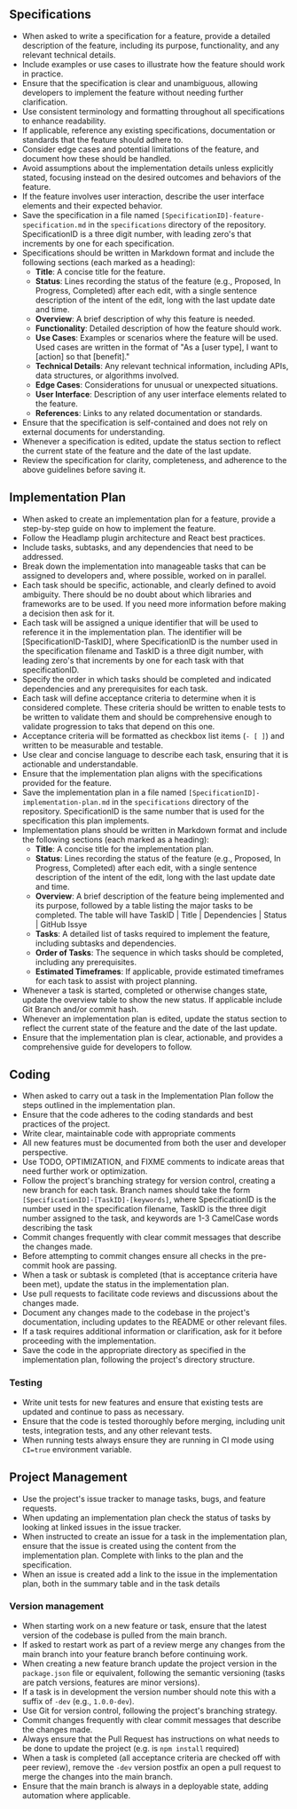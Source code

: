 ## Specifications

- When asked to write a specification for a feature, provide a detailed description of the feature, including its purpose, functionality, and any relevant technical details.
- Include examples or use cases to illustrate how the feature should work in practice.
- Ensure that the specification is clear and unambiguous, allowing developers to implement the feature without needing further clarification.
- Use consistent terminology and formatting throughout all specifications to enhance readability.
- If applicable, reference any existing specifications, documentation or standards that the feature should adhere to.
- Consider edge cases and potential limitations of the feature, and document how these should be handled.
- Avoid assumptions about the implementation details unless explicitly stated, focusing instead on the desired outcomes and behaviors of the feature.
- If the feature involves user interaction, describe the user interface elements and their expected behavior.
- Save the specification in a file named `[SpecificationID]-feature-specification.md` in the `specifications` directory of the repository. SpecificationID is a three digit number, with leading zero's that increments by one for each specification.
- Specifications should be written in Markdown format and include the following sections (each marked as a heading):
  - **Title**: A concise title for the feature.
  - **Status**: Lines recording the status of the feature (e.g., Proposed, In Progress, Completed) after each edit, with a single sentence description of the intent of the edit, long with the last update date and time.
  - **Overview**: A brief description of why this feature is needed.
  - **Functionality**: Detailed description of how the feature should work.
  - **Use Cases**: Examples or scenarios where the feature will be used. Used cases are written in the format of "As a [user type], I want to [action] so that [benefit]."
  - **Technical Details**: Any relevant technical information, including APIs, data structures, or algorithms involved.
  - **Edge Cases**: Considerations for unusual or unexpected situations.
  - **User Interface**: Description of any user interface elements related to the feature.
  - **References**: Links to any related documentation or standards.
- Ensure that the specification is self-contained and does not rely on external documents for understanding.
- Whenever a specification is edited, update the status section to reflect the current state of the feature and the date of the last update.
- Review the specification for clarity, completeness, and adherence to the above guidelines before saving it.

## Implementation Plan

- When asked to create an implementation plan for a feature, provide a step-by-step guide on how to implement the feature.
- Follow the Headlamp plugin architecture and React best practices.
- Include tasks, subtasks, and any dependencies that need to be addressed.
- Break down the implementation into manageable tasks that can be assigned to developers and, where possible, worked on in parallel.
- Each task should be specific, actionable, and clearly defined to avoid ambiguity. There should be no doubt about which libraries and frameworks are to be used. If you need more information before making a decision then ask for it.
- Each task will be assigned a unique identifier that will be used to reference it in the implementation plan. The identifier will be [SpecificationID-TaskID], where SpecificationID is the number used in the specification filename and TaskID is a three digit number, with leading zero's that increments by one for each task with that specificationID.
- Specify the order in which tasks should be completed and indicated dependencies and any prerequisites for each task.
- Each task will define acceptance criteria to determine when it is considered complete. These criteria should be written to enable tests to be written to validate them and should be comprehensive enough to validate progression to taks that depend on this one.
- Acceptance criteria will be formatted as checkbox list items (`- [ ]`) and written to be measurable and testable.
- Use clear and concise language to describe each task, ensuring that it is actionable and understandable.
- Ensure that the implementation plan aligns with the specifications provided for the feature.
- Save the implementation plan in a file named `[SpecificationID]-implementation-plan.md` in the `specifications` directory of the repository. SpecificationID is the same number that is used for the specification this plan implements.
- Implementation plans should be written in Markdown format and include the following sections (each marked as a heading):
  - **Title**: A concise title for the implementation plan.
  - **Status**: Lines recording the status of the feature (e.g., Proposed, In Progress, Completed) after each edit, with a single sentence description of the intent of the edit, long with the last update date and time.
  - **Overview**: A brief description of the feature being implemented and its purpose, followed by a table listing the major tasks to be completed. The table will have TaskID | Title | Dependencies | Status | GitHub Issye
  - **Tasks**: A detailed list of tasks required to implement the feature, including subtasks and dependencies.
  - **Order of Tasks**: The sequence in which tasks should be completed, including any prerequisites.
  - **Estimated Timeframes**: If applicable, provide estimated timeframes for each task to assist with project planning.
- Whenever a task is started, completed or otherwise changes state, update the overview table to show the new status. If applicable include Git Branch and/or commit hash.
- Whenever an implementation plan is edited, update the status section to reflect the current state of the feature and the date of the last update.
- Ensure that the implementation plan is clear, actionable, and provides a comprehensive guide for developers to follow.

## Coding

- When asked to carry out a task in the Implementation Plan follow the steps outlined in the implementation plan.
- Ensure that the code adheres to the coding standards and best practices of the project.
- Write clear, maintainable code with appropriate comments
- All new features must be documented from both the user and developer perspective.
- Use TODO, OPTIMIZATION, and FIXME comments to indicate areas that need further work or optimization.
- Follow the project's branching strategy for version control, creating a new branch for each task. Branch names should take the form `[SpecificationID]-[TaskID]-[keywords]`, where SpecificationID is the number used in the specification filename, TaskID is the three digit number assigned to the task, and keywords are 1-3 CamelCase words describing the task
- Commit changes frequently with clear commit messages that describe the changes made.
- Before attempting to commit changes ensure all checks in the pre-commit hook are passing.
- When a task or subtask is completed (that is acceptance criteria have been met), update the status in the implementation plan.
- Use pull requests to facilitate code reviews and discussions about the changes made.
- Document any changes made to the codebase in the project's documentation, including updates to the README or other relevant files.
- If a task requires additional information or clarification, ask for it before proceeding with the implementation.
- Save the code in the appropriate directory as specified in the implementation plan, following the project's directory structure.

### Testing

- Write unit tests for new features and ensure that existing tests are updated and continue to pass as necessary.
- Ensure that the code is tested thoroughly before merging, including unit tests, integration tests, and any other relevant tests.
- When running tests always ensure they are running in CI mode using `CI=true` environment variable.

## Project Management

- Use the project's issue tracker to manage tasks, bugs, and feature requests.
- When updating an implementation plan check the status of tasks by looking at linked issues in the issue tracker.
- When instructed to create an issue for a task in the implementation plan, ensure that the issue is created using the content from the implementation plan. Complete with links to the plan and the specification.
- When an issue is created add a link to the issue in the implementation plan, both in the summary table and in the task details



### Version management

- When starting work on a new feature or task, ensure that the latest version of the codebase is pulled from the main branch.
- If asked to restart work as part of a review merge any changes from the main branch into your feature branch before continuing work.
- When creating a new feature branch update the project version in the `package.json` file or equivalent, following the semantic versioning (tasks are patch versions, features are minor versions).
- If a task is in development the version number should note this with a suffix of `-dev` (e.g., `1.0.0-dev`).
- Use Git for version control, following the project's branching strategy.
- Commit changes frequently with clear commit messages that describe the changes made.
- Always ensure that the Pull Request has instructions on what needs to be done to update the project (e.g. is `npm install` required)
- When a task is completed (all acceptance criteria are checked off with peer review), remove the `-dev` version postfix an open a pull request to merge the changes into the main branch.
- Ensure that the main branch is always in a deployable state, adding automation where applicable.